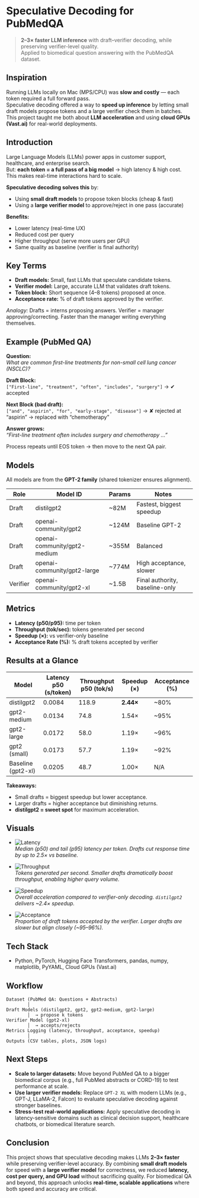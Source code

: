 # Speculative Decoding for PubMedQA

> **2–3× faster LLM inference** with draft–verifier decoding, while preserving verifier-level quality.  
> Applied to biomedical question answering with the PubMedQA dataset.


## Inspiration
Running LLMs locally on Mac (MPS/CPU) was **slow and costly** — each token required a full forward pass.  
Speculative decoding offered a way to **speed up inference** by letting small draft models propose tokens and a large verifier check them in batches.  
This project taught me both about **LLM acceleration** and using **cloud GPUs (Vast.ai)** for real-world deployments.


## Introduction
Large Language Models (LLMs) power apps in customer support, healthcare, and enterprise search.  
But: **each token = a full pass of a big model** → high latency & high cost.  
This makes real-time interactions hard to scale.

**Speculative decoding solves this** by:  
- Using **small draft models** to propose token blocks (cheap & fast)  
- Using a **large verifier model** to approve/reject in one pass (accurate)  

**Benefits:**  
- Lower latency (real-time UX)  
- Reduced cost per query  
- Higher throughput (serve more users per GPU)  
- Same quality as baseline (verifier is final authority)


## Key Terms
- **Draft models:** Small, fast LLMs that speculate candidate tokens.  
- **Verifier model:** Large, accurate LLM that validates draft tokens.  
- **Token block:** Short sequence (4–8 tokens) proposed at once.  
- **Acceptance rate:** % of draft tokens approved by the verifier.  

*Analogy:* Drafts = interns proposing answers. Verifier = manager approving/correcting. Faster than the manager writing everything themselves.


## Example (PubMed QA)

**Question:**  
*What are common first-line treatments for non-small cell lung cancer (NSCLC)?*

**Draft Block:**  
`["First-line", "treatment", "often", "includes", "surgery"]` → ✔ accepted  

**Next Block (bad draft):**  
`["and", "aspirin", "for", "early-stage", "disease"]` → ✘ rejected at “aspirin” → replaced with “chemotherapy”  

**Answer grows:**  
*“First-line treatment often includes surgery and chemotherapy …”*  

Process repeats until EOS token → then move to the next QA pair.


## Models

All models are from the **GPT-2 family** (shared tokenizer ensures alignment).

| Role      | Model ID                       | Params | Notes                          |
|-----------|--------------------------------|--------|--------------------------------|
| Draft     | distilgpt2                     | ~82M   | Fastest, biggest speedup       |
| Draft     | openai-community/gpt2          | ~124M  | Baseline GPT-2                 |
| Draft     | openai-community/gpt2-medium   | ~355M  | Balanced                       |
| Draft     | openai-community/gpt2-large    | ~774M  | High acceptance, slower        |
| Verifier  | openai-community/gpt2-xl       | ~1.5B  | Final authority, baseline-only |


## Metrics

- **Latency (p50/p95):** time per token  
- **Throughput (tok/sec):** tokens generated per second  
- **Speedup (×):** vs verifier-only baseline  
- **Acceptance Rate (%):** % draft tokens accepted by verifier  


## Results at a Glance

| Model                | Latency p50 (s/token) | Throughput p50 (tok/s) | Speedup (×) | Acceptance (%) |
|-----------------------|-----------------------|-------------------------|-------------|----------------|
| distilgpt2            | 0.0084               | 118.9                  | **2.44×**   | ~80%           |
| gpt2-medium           | 0.0134               | 74.8                   | 1.54×       | ~95%           |
| gpt2-large            | 0.0172               | 58.0                   | 1.19×       | ~96%           |
| gpt2 (small)          | 0.0173               | 57.7                   | 1.19×       | ~92%           |
| Baseline (gpt2-xl)    | 0.0205               | 48.7                   | 1.00×       | N/A            |

**Takeaways:**  
- Small drafts = biggest speedup but lower acceptance.  
- Larger drafts = higher acceptance but diminishing returns.  
- **distilgpt2 = sweet spot** for maximum acceleration.  



## Visuals

- ![Latency](outputs/latency_grouped_p50_p95.png)  
  *Median (p50) and tail (p95) latency per token. Drafts cut response time by up to 2.5× vs baseline.*  

- ![Throughput](outputs/throughput_grouped_p50_p95.png)  
  *Tokens generated per second. Smaller drafts dramatically boost throughput, enabling higher query volume.*  

- ![Speedup](outputs/speedup_bar.png)  
  *Overall acceleration compared to verifier-only decoding. `distilgpt2` delivers ~2.4× speedup.*  

- ![Acceptance](outputs/acceptance_bar.png)  
  *Proportion of draft tokens accepted by the verifier. Larger drafts are slower but align closely (~95–96%).*  



## Tech Stack
- Python, PyTorch, Hugging Face Transformers, pandas, numpy, matplotlib, PyYAML, Cloud GPUs (Vast.ai)



## Workflow

```text
Dataset (PubMed QA: Questions + Abstracts)
        │
Draft Models (distilgpt2, gpt2, gpt2-medium, gpt2-large)
        │  → propose k tokens
Verifier Model (gpt2-xl)
        │  → accepts/rejects
Metrics Logging (latency, throughput, acceptance, speedup)
        │
Outputs (CSV tables, plots, JSON logs)
```



## Next Steps
- **Scale to larger datasets:** Move beyond PubMed QA to a bigger biomedical corpus (e.g., full PubMed abstracts or CORD-19) to test performance at scale.  
- **Use larger verifier models:** Replace `GPT-2 XL` with modern LLMs (e.g., GPT-J, LLaMA-2, Falcon) to evaluate speculative decoding against stronger baselines.  
- **Stress-test real-world applications:** Apply speculative decoding in latency-sensitive domains such as clinical decision support, healthcare chatbots, or biomedical literature search.  


## Conclusion
This project shows that speculative decoding makes LLMs **2–3× faster** while preserving verifier-level accuracy. By combining **small draft models** for speed with a **large verifier model** for correctness, we reduced **latency, cost per query, and GPU load** without sacrificing quality. For biomedical QA and beyond, this approach unlocks **real-time, scalable applications** where both speed and accuracy are critical.

